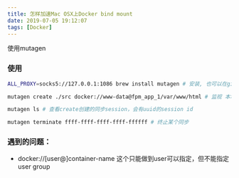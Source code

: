 ```yaml
---
title: 怎样加速Mac OSX上Docker bind mount
date: 2019-07-05 19:12:07
tags: [Docker]
---
```


使用mutagen

### 使用

```bash
ALL_PROXY=socks5://127.0.0.1:1086 brew install mutagen # 安装, 也可以在github release页面下载编译好的版本

mutagen create ./src docker://www-data@fpm_app_1/var/www/html # 监视 本地./src <===> 容器name/var/www/html 并同步，使用www-data作为用户

mutagen ls # 查看create创建的同步session，会有uuid的session id

mutagen terminate ffff-ffff-ffff-ffff-ffffff # 终止某个同步
```

### 遇到的问题：

- docker://[user@]container-name 这个只能做到user可以指定，但不能指定user group
